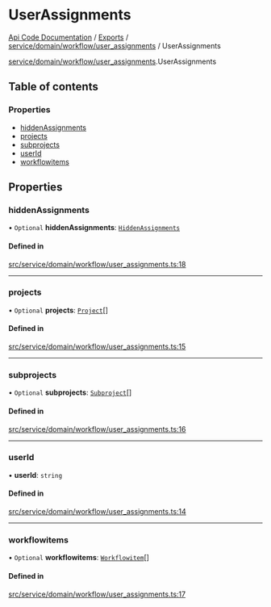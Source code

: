# UserAssignments
 
[Api Code Documentation](../README.md) / [Exports](../modules.md) / [service/domain/workflow/user\_assignments](../modules/service_domain_workflow_user_assignments.md) / UserAssignments

[service/domain/workflow/user\_assignments](../modules/service_domain_workflow_user_assignments.md).UserAssignments

## Table of contents

### Properties

- [hiddenAssignments](service_domain_workflow_user_assignments.UserAssignments.md#hiddenassignments)
- [projects](service_domain_workflow_user_assignments.UserAssignments.md#projects)
- [subprojects](service_domain_workflow_user_assignments.UserAssignments.md#subprojects)
- [userId](service_domain_workflow_user_assignments.UserAssignments.md#userid)
- [workflowitems](service_domain_workflow_user_assignments.UserAssignments.md#workflowitems)

## Properties

### hiddenAssignments

• `Optional` **hiddenAssignments**: [`HiddenAssignments`](service_domain_workflow_user_assignments.HiddenAssignments.md)

#### Defined in

[src/service/domain/workflow/user_assignments.ts:18](https://github.com/openkfw/TruBudget/blob/2e43ea7/api/src/service/domain/workflow/user_assignments.ts#L18)

___

### projects

• `Optional` **projects**: [`Project`](service_domain_workflow_project.Project.md)[]

#### Defined in

[src/service/domain/workflow/user_assignments.ts:15](https://github.com/openkfw/TruBudget/blob/2e43ea7/api/src/service/domain/workflow/user_assignments.ts#L15)

___

### subprojects

• `Optional` **subprojects**: [`Subproject`](service_domain_workflow_subproject.Subproject.md)[]

#### Defined in

[src/service/domain/workflow/user_assignments.ts:16](https://github.com/openkfw/TruBudget/blob/2e43ea7/api/src/service/domain/workflow/user_assignments.ts#L16)

___

### userId

• **userId**: `string`

#### Defined in

[src/service/domain/workflow/user_assignments.ts:14](https://github.com/openkfw/TruBudget/blob/2e43ea7/api/src/service/domain/workflow/user_assignments.ts#L14)

___

### workflowitems

• `Optional` **workflowitems**: [`Workflowitem`](service_domain_workflow_workflowitem.Workflowitem.md)[]

#### Defined in

[src/service/domain/workflow/user_assignments.ts:17](https://github.com/openkfw/TruBudget/blob/2e43ea7/api/src/service/domain/workflow/user_assignments.ts#L17)

